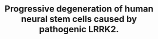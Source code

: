 ---
layout: page
title: " Progressive degeneration of human neural stem cells caused by pathogenic LRRK2."
breadcrumb: true
categories:
    - publication
## publication related information
pub:
    authors: " Guang-Hui Liu, Jing Qu, Keiichiro Suzuki, Emmanuel Nivet, Mo Li, Nuria Montserrat, Fei Yi, Xiuling Xu, Sergio Ruiz, Weiqi Zhang, Ulrich Wagner, Audrey Kim, Bing Ren, Ying Li, April Goebl, Jessica Kim, Rupa Devi Soligalla, Ilir Dubova, James Thompson, John 3rd Yates, Concepcion Rodriguez Esteban, Ignacio Sancho-Martinez,  Juan Carlos Izpisua Belmonte"
    journal: " Nature"
    date: 2012-11-22
    doi:  10.1038/nature11557
    volume:  491
    pages:  603--607
    number:  7425
    abstract: " Nuclear-architecture defects have been shown to correlate with the manifestation  of a number of human diseases as well as ageing. It is therefore plausible that diseases whose manifestations correlate with ageing might be connected to the appearance of nuclear aberrations over time. We decided to evaluate nuclear organization in the context of ageing-associated disorders by focusing on a leucine-rich repeat kinase 2 (LRRK2) dominant mutation (G2019S; glycine-to-serine substitution at amino acid 2019), which is associated with familial and sporadic  Parkinson's disease as well as impairment of adult neurogenesis in mice. Here we  report on the generation of induced pluripotent stem cells (iPSCs) derived from Parkinson's disease patients and the implications of LRRK2(G2019S) mutation in human neural-stem-cell (NSC) populations. Mutant NSCs showed increased susceptibility to proteasomal stress as well as passage-dependent deficiencies in nuclear-envelope organization, clonal expansion and neuronal differentiation. Disease phenotypes were rescued by targeted correction of the LRRK2(G2019S) mutation with its wild-type counterpart in Parkinson's disease iPSCs and were recapitulated after targeted knock-in of the LRRK2(G2019S) mutation in human embryonic stem cells. Analysis of human brain tissue showed nuclear-envelope impairment in clinically diagnosed Parkinson's disease patients. Together, our results identify the nucleus as a previously unknown cellular organelle in Parkinson's disease pathology and may help to open new avenues for Parkinson's disease diagnoses as well as for the potential development of therapeutics targeting this fundamental cell structure.,"
---